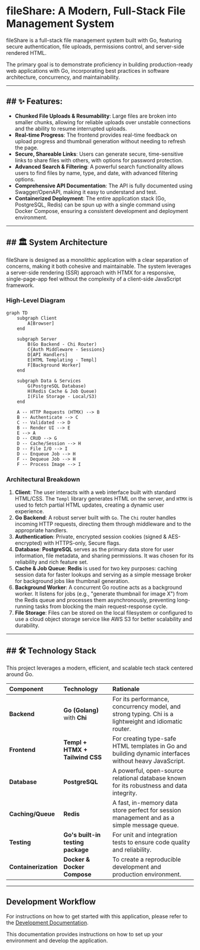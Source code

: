 # fileShare: A Modern, Full-Stack File Management System

fileShare is a full-stack file management system built with Go, featuring secure authentication, file uploads, permissions control, and server-side rendered HTML.

The primary goal is to demonstrate proficiency in building production-ready web applications with Go, incorporating best practices in software architecture, concurrency, and maintainability.

-----

## \#\# ✨ Features:
  * **Chunked File Uploads & Resumability**: Large files are broken into smaller chunks, allowing for reliable uploads over unstable connections and the ability to resume interrupted uploads.
  * **Real-time Progress**: The frontend provides real-time feedback on upload progress and thumbnail generation without needing to refresh the page.
  * **Secure, Shareable Links**: Users can generate secure, time-sensitive links to share files with others, with options for password protection.
  * **Advanced Search & Filtering**: A powerful search functionality allows users to find files by name, type, and date, with advanced filtering options.
  * **Comprehensive API Documentation**: The API is fully documented using Swagger/OpenAPI, making it easy to understand and test.
  * **Containerized Deployment**: The entire application stack (Go, PostgreSQL, Redis) can be spun up with a single command using Docker Compose, ensuring a consistent development and deployment environment.

-----

## \#\# 🏛️ System Architecture

fileShare is designed as a monolithic application with a clear separation of concerns, making it both cohesive and maintainable. The system leverages a server-side rendering (SSR) approach with HTMX for a responsive, single-page-app feel without the complexity of a client-side JavaScript framework.

### High-Level Diagram

```mermaid
graph TD
    subgraph Client
        A[Browser]
    end

    subgraph Server
        B(Go Backend - Chi Router)
        C{Auth Middleware - Sessions}
        D[API Handlers]
        E[HTML Templating - Templ]
        F[Background Worker]
    end

    subgraph Data & Services
        G(PostgreSQL Database)
        H(Redis Cache & Job Queue)
        I(File Storage - Local/S3)
    end

    A -- HTTP Requests (HTMX) --> B
    B -- Authenticate --> C
    C -- Validated --> D
    B -- Render UI --> E
    E --> A
    D -- CRUD --> G
    D -- Cache/Session --> H
    D -- File I/O --> I
    D -- Enqueue Job --> H
    F -- Dequeue Job --> H
    F -- Process Image --> I
```

### Architectural Breakdown

1.  **Client**: The user interacts with a web interface built with standard HTML/CSS. The `Templ` library generates HTML on the server, and `HTMX` is used to fetch partial HTML updates, creating a dynamic user experience.
2.  **Go Backend**: A robust server built with `Go`. The `Chi` router handles incoming HTTP requests, directing them through middleware and to the appropriate handlers.
3.  **Authentication**: Private, encrypted session cookies (signed & AES-encrypted) with HTTPS-only, Secure flags.
4.  **Database**: **PostgreSQL** serves as the primary data store for user information, file metadata, and sharing permissions. It was chosen for its reliability and rich feature set.
5.  **Cache & Job Queue**: **Redis** is used for two key purposes: caching session data for faster lookups and serving as a simple message broker for background jobs like thumbnail generation.
6.  **Background Worker**: A concurrent Go routine acts as a background worker. It listens for jobs (e.g., "generate thumbnail for image X") from the Redis queue and processes them asynchronously, preventing long-running tasks from blocking the main request-response cycle.
7.  **File Storage**: Files can be stored on the local filesystem or configured to use a cloud object storage service like AWS S3 for better scalability and durability.

-----

## \#\# 🛠️ Technology Stack

This project leverages a modern, efficient, and scalable tech stack centered around Go.

| Component | Technology | Rationale |
| :--- | :--- | :--- |
| **Backend** | **Go (Golang)** with **Chi** | For its performance, concurrency model, and strong typing. Chi is a lightweight and idiomatic router. |
| **Frontend** | **Templ + HTMX + Tailwind CSS** | For creating type-safe HTML templates in Go and building dynamic interfaces without heavy JavaScript. |
| **Database** | **PostgreSQL** | A powerful, open-source relational database known for its robustness and data integrity. |
| **Caching/Queue** | **Redis** | A fast, in-memory data store perfect for session management and as a simple message queue. |
| **Testing** | **Go's built-in testing package** | For unit and integration tests to ensure code quality and reliability. |
| **Containerization** | **Docker & Docker Compose**| To create a reproducible development and production environment. |

-----
## Development Workflow

For instructions on how to get started with this application, please refer to the [Development Documentation](/development.md).

This documentation provides instructions on how to set up your environment and develop the application.

